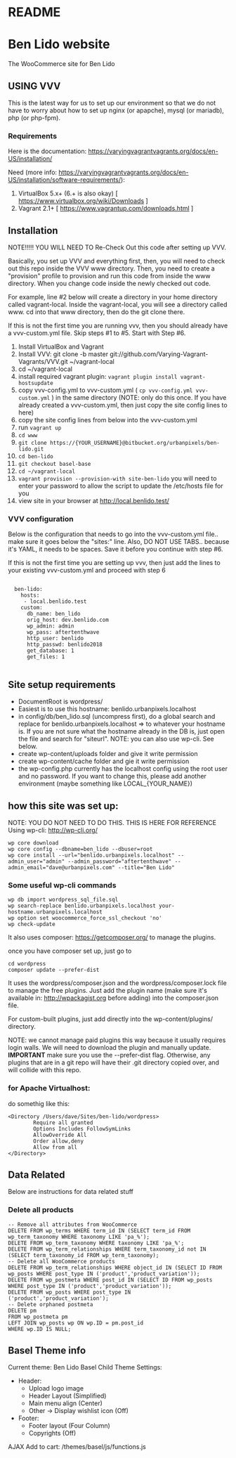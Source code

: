# README #

# Ben Lido website
The WooCommerce site for Ben Lido

## USING VVV
This is the latest way for us to set up our environment so that we do not have to worry about how to set up nginx (or apapche), mysql (or mariadb), php (or php-fpm).

### Requirements
Here is the documentation: https://varyingvagrantvagrants.org/docs/en-US/installation/

Need (more info: https://varyingvagrantvagrants.org/docs/en-US/installation/software-requirements/):

1. VirtualBox 5.x+ (6.+ is also okay) [ https://www.virtualbox.org/wiki/Downloads ] 
2. Vagrant 2.1+ [ https://www.vagrantup.com/downloads.html ]

## Installation

NOTE!!!!! YOU WILL NEED TO Re-Check Out this code after setting up VVV.

Basically, you set up VVV and everything first, then, you will need to check out this repo inside the VVV www directory.
Then, you need to create a "provision" profile to provision and run this code from inside the www directory.
When you change code inside the newly checked out code.

For example, line #2 below will create a directory in your home directory called vagrant-local.
Inside the vagrant-local, you will see a directory called www.
cd into that www directory, then do the git clone there.

If this is not the first time you are running vvv, then you should already have a vvv-custom.yml file.
Skip steps #1 to #5. Start with Step #6.

1. Install VirtualBox and Vagrant
2. Install VVV: git clone -b master git://github.com/Varying-Vagrant-Vagrants/VVV.git ~/vagrant-local
3. cd ~/vagrant-local
4. install required vagrant plugin: ```vagrant plugin install vagrant-hostsupdate```
5. copy vvv-config.yml to vvv-custom.yml ( ```cp vvv-config.yml vvv-custom.yml``` ) in the same directory (NOTE: only do this once. If you have already created a vvv-custom.yml, then just copy the site config lines to here)
6. copy the site config lines from below into the vvv-custom.yml
7. run ```vagrant up```
8. ```cd www```
9. ```git clone https://{YOUR_USERNAME}@bitbucket.org/urbanpixels/ben-lido.git```
10. ```cd ben-lido```
11. ```git checkout basel-base``` 
12. ```cd ~/vagrant-local```
13. ```vagrant provision --provision-with site-ben-lido```  you will need to enter your password to allow the script to update the /etc/hosts file for you
14. view site in your browser at http://local.benlido.test/

### VVV configuration
Below is the configuration that needs to go into the vvv-custom.yml file.. make sure it goes below the "sites:" line. Also, DO NOT USE TABS.. because it's YAML, it needs to be spaces. Save it before you continue with step #6.

If this is not the first time you are setting up vvv, then just add the lines to your existing vvv-custom.yml and proceed with step 6

```

  ben-lido:
    hosts:
     - local.benlido.test
    custom:
      db_name: ben_lido
      orig_host: dev.benlido.com
      wp_admin: admin
      wp_pass: aftertenthwave
      http_user: benlido
      http_passwd: benlido2018
      get_database: 1
      get_files: 1
      
```


## Site setup requirements

* DocumentRoot is wordpress/
* Easiest is to use this hostname: benlido.urbanpixels.localhost
* in config/db/ben_lido.sql (uncompress first), do a global search and replace for benlido.urbanpixels.localhost => to whatever your hostname is. If you are not sure what the hostname already in the DB is, just open the file and search for "siteurl". NOTE: you can also use wp-cli. See below.
* create wp-content/uploads folder and give it write permission
* create wp-content/cache folder and gie it write permission
* the wp-config.php currently has the localhost config using the root user and no password. If you want to change this, please add another environment (maybe something like LOCAL_{YOUR_NAME})

## how this site was set up:
NOTE: YOU DO NOT NEED TO DO THIS. THIS IS HERE FOR REFERENCE
Using wp-cli: http://wp-cli.org/

```
wp core download
wp core config --dbname=ben_lido --dbuser=root 
wp core install --url="benlido.urbanpixels.localhost" --admin_user="admin" --admin_password="aftertenthwave" --admin_email="dave@urbanpixels.com" --title="Ben Lido"
```

### Some useful wp-cli commands 

```
wp db import wordpress_sql_file.sql
wp search-replace benlido.urbanpixels.localhost your-hostname.urbanpixels.localhost
wp option set woocommerce_force_ssl_checkout 'no'
wp check-update
```

It also uses composer: https://getcomposer.org/
to manage the plugins.

once you have composer set up, just go to

```
cd wordpress
composer update --prefer-dist
```

It uses the wordpress/composer.json and the wordpress/composer.lock file to manage the free plugins.
Just add the plugin name (make sure it's available in: http://wpackagist.org before adding) into the composer.json file.

For custom-built plugins, just add directly into the wp-content/plugins/ directory.

NOTE: we cannot manage paid plugins this way because it usually requires login walls. We will need to download the plugin and manually update.
**IMPORTANT** make sure you use the --prefer-dist flag. Otherwise, any plugins that are in a git repo will have their .git directory copied over, and will collide with this repo.

### for Apache Virtualhost:

do somethig like this:

```
<Directory /Users/dave/Sites/ben-lido/wordpress>
        Require all granted
        Options Includes FollowSymLinks
        AllowOverride All
        Order allow,deny
        Allow from all
</Directory>
```

## Data Related
Below are instructions for data related stuff

### Delete all products
```
-- Remove all attributes from WooCommerce
DELETE FROM wp_terms WHERE term_id IN (SELECT term_id FROM wp_term_taxonomy WHERE taxonomy LIKE 'pa_%');
DELETE FROM wp_term_taxonomy WHERE taxonomy LIKE 'pa_%';
DELETE FROM wp_term_relationships WHERE term_taxonomy_id not IN (SELECT term_taxonomy_id FROM wp_term_taxonomy);
-- Delete all WooCommerce products
DELETE FROM wp_term_relationships WHERE object_id IN (SELECT ID FROM wp_posts WHERE post_type IN ('product','product_variation'));
DELETE FROM wp_postmeta WHERE post_id IN (SELECT ID FROM wp_posts WHERE post_type IN ('product','product_variation'));
DELETE FROM wp_posts WHERE post_type IN ('product','product_variation');
-- Delete orphaned postmeta
DELETE pm
FROM wp_postmeta pm
LEFT JOIN wp_posts wp ON wp.ID = pm.post_id
WHERE wp.ID IS NULL;
```


## Basel Theme info

Current theme: Ben Lido Basel Child
Theme Settings: 
- Header: 
    - Upload logo image
    - Header Layout (Simplified)
    - Main menu align (Center)
    - Other -> Display wishlist icon (Off)
- Footer: 
    - Footer layout (Four Column)
    - Copyrights (Off)
    

AJAX Add to cart: /themes/basel/js/functions.js



